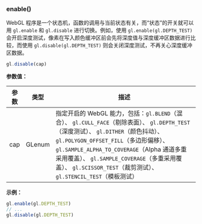 ### enable()

WebGL 程序是一个状态机，函数的调用与当前状态有关，而“状态”的开关就可以用 `gl.enable` 和 `gl.disable` 进行切换。例如，使用 `gl.enable(gl.DEPTH_TEST)` 会开启深度测试，像素在写入颜色缓冲区前会先将深度值与深度缓冲区数据进行比较，而使用 `gl.disable(gl.DEPTH_TEST)` 则会关闭深度测试，不再关心深度缓冲区数据。

```js
gl.disable(cap)
```

**参数值：**

|参数|类型|描述|
|-|-|-|
|cap|GLenum|指定开启的 WebGL 能力，包括：`gl.BLEND`（混合）、 `gl.CULL_FACE`（剔除表面）、 `gl.DEPTH_TEST`（深度测试）、 `gl.DITHER`（颜色抖动）、 `gl.POLYGON_OFFSET_FILL`（多边形偏移）、 `gl.SAMPLE_ALPHA_TO_COVERAGE`（Alpha 通道多重采用覆盖）、 `gl.SAMPLE_COVERAGE`（多重采用覆盖）、 `gl.SCISSOR_TEST`（裁剪测试）、 `gl.STENCIL_TEST`（模板测试）|

**示例：**

```js
gl.enable(gl.DEPTH_TEST)
// ...
gl.disable(gl.DEPTH_TEST)
```
